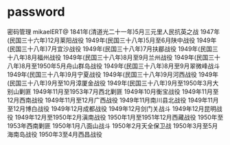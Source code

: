 # password
密码管理    mikaelERT@
1841年(清道光二十一年)5月三元里人民抗英之战
1947年(民国三十六年)12月莱阳战役
1949年(民国三十八年)5月至6月陕中战役
1949年(民国三十八年)7月宜沙战役
1949年(民国三十八年)7月扶郿战役
1949年(民国三十八年)8月福州战役
1949年(民国三十八年)8月至9月兰州战役
1949年(民国三十八年)8月至1950年5月舟山群岛战役
1949年(民国三十八年)8月至9月翠微峰战斗
1949年(民国三十八年)9月宁夏战役
1949年(民国三十八年)9月河西战役
1949年(民国三十八年)9月至10月漳厦金战役
1949年(民国三十八年)9月至1950年3月大别山剿匪
1949年11月至1953年7月西北剿匪
1949年10月衡宝战役
1949年11月至12月西南战役
1949年11月至12月广西战役
1949年11月南川县北战役
1949年11月至12月博白战役
1949年12月成都战役
1949年12月剑门关战斗
1949年12月昆明战役
1949年12月至1950年2月滇南战役
1950年1月至1951年12月西藏战役
1950年至1953年西南剿匪
1950年1月八面山战斗
1950年2月天全保卫战
1950年3月至5月海南岛战役
1950年3至4月西昌战役
